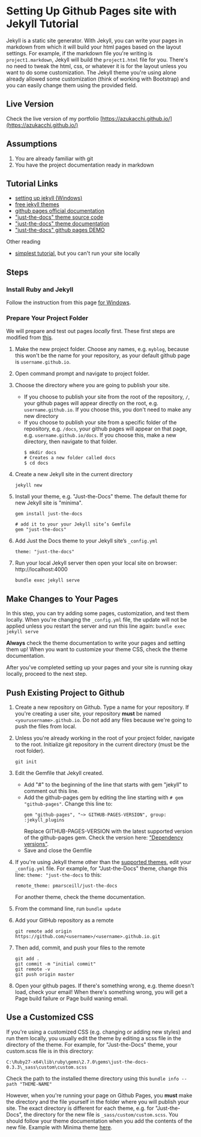 # Setting Up Github Pages site with Jekyll Tutorial

Jekyll is a static site generator. With Jekyll, you can write your pages in markdown from which it will build your html pages based on the layout settings. For example, if the markdown file you're writing is `project1.markdown`, Jekyll will build the `project1.html` file for you. There's no need to tweak the html, css, or whatever it is for the layout unless you want to do some customization. The Jekyll theme you're using alone already allowed some customization (think of working with Bootstrap) and you can easily change them using the provided field. 

## Live Version

Check the live version of my portfolio [https://azukacchi.github.io/](https://azukacchi.github.io/)

## Assumptions

1. You are already familiar with git
2. You have the project documentation ready in markdown

## Tutorial Links

- [setting up jekyll (Windows)](https://jekyllrb.com/docs/installation/windows/)
- [free jekyll themes](https://jekyllthemes.io/free)
- [github pages official documentation](https://docs.github.com/en/github/working-with-github-pages/creating-a-github-pages-site)
- ["just-the-docs" theme source code](https://github.com/pmarsceill/just-the-docs)
- ["just-the-docs" theme documentation](https://pmarsceill.github.io/just-the-docs/)
- ["just-the-docs" github pages DEMO](https://github.com/pmarsceill/jtd-remote)

Other reading
- [simplest tutorial](https://towardsdatascience.com/9-minutes-to-a-data-science-portfolio-website-80b79ced6c54), but you can't run your site locally

## Steps

### Install Ruby and Jekyll

Follow the instruction from this page [for Windows](https://jekyllrb.com/docs/installation/windows/).

### Prepare Your Project Folder

We will prepare and test out pages *locally* first. These first steps are modified from [this](https://docs.github.com/en/github/working-with-github-pages/creating-a-github-pages-site-with-jekyll).

1. Make the new project folder. Choose any names, e.g. `myblog`, because this won't be the name for your repository, as your default github page is `username.github.io`.
2. Open command prompt and navigate to project folder.
3. Choose the directory where you are going to publish your site.
    - If you choose to publish your site from the root of the repository, `/`, your github pages will appear directly on the root, e.g. `username.github.io`. If you choose this, you don't need to make any new directory
    - If you choose to publish your site from a specific folder of the repository, e.g. `/docs`, your github pages will appear on that page, e.g. `username.github.io/docs`. If you choose this, make a new directory, then navigate to that folder.
        ```
        $ mkdir docs
        # Creates a new folder called docs
        $ cd docs
        ```

4.  Create a new Jekyll site in the current directory
    ```
    jekyll new
    ```
5. Install your theme, e.g. "Just-the-Docs" theme. The default theme for new Jekyll site is "minima".
    ```
    gem install just-the-docs
    ```

    ```
    # add it to your your Jekyll site’s Gemfile
    gem "just-the-docs"
    ```
6. Add Just the Docs theme to your Jekyll site’s `_config.yml`
    ```
    theme: "just-the-docs"
    ```

7. Run your local Jekyll server then open your local site on browser: http://localhost:4000
    ```
    bundle exec jekyll serve
    ```

## Make Changes to Your Pages

In this step, you can try adding some pages, customization, and test them locally. When you're changing the `_config.yml` file, the update will not be applied unless you restart the server and run this line again: `bundle exec jekyll serve`

**Always** check the theme documentation to write your pages and setting them up! When you want to customize your theme CSS, check the theme documentation.

After you've completed setting up your pages and your site is running okay locally, proceed to the next step.

## Push Existing Project to Github 

1. Create a new repository on Github. Type a name for your repository. If you're creating a user site, your repository **must** be named `<yourusername>.github.io`. Do not add any files because we're going to push the files from local.
2. Unless you're already working in the root of your project folder, navigate to the root. Initialize git repository in the current directory (must be the root folder).
    ```
    git init
    ```
3. Edit the Gemfile that Jekyll created.
    
    - Add "#" to the beginning of the line that starts with gem "jekyll" to comment out this line.
    - Add the github-pages gem by editing the line starting with `# gem "github-pages"`. Change this line to:
        ```
        gem "github-pages", "~> GITHUB-PAGES-VERSION", group: :jekyll_plugins
        ```
        Replace GITHUB-PAGES-VERSION with the latest supported version of the github-pages gem. Check the version here: ["Dependency versions"](https://pages.github.com/versions/).
    - Save and close the Gemfile
4. If you're using Jekyll theme other than the [supported themes](https://pages.github.com/themes/), edit your `_config.yml` file. For example, for "Just-the-Docs" theme, change this line: `theme: "just-the-docs` to this:
    ```
    remote_theme: pmarsceill/just-the-docs
    ```
    For another theme, check the theme documentation.
5. From the command line, run `bundle update`
6. Add your GitHub repository as a remote
    ```
    git remote add origin https://github.com/<username>/<username>.github.io.git
    ```
7. Then add, commit, and push your files to the remote
    ```
    git add .
    git commit -m "initial commit"
    git remote -v
    git push origin master
    ```
8. Open your github pages. If there's something wrong, e.g. theme doesn't load, check your email! When there's something wrong, you will get a Page build failure or Page build waning email.

## Use a Customized CSS

If you're using a customized CSS (e.g. changing or adding new styles) and run them locally, you usually edit the theme by editing a scss file in the directory of the theme. For example, for "Just-the-Docs" theme, your custom.scss file is in this directory:
```
C:\Ruby27-x64\lib\ruby\gems\2.7.0\gems\just-the-docs-0.3.3\_sass\custom\custom.scss
```

Check the path to the installed theme directory using this `bundle info --path "THEME-NAME"`

However, when you're running your page on Github Pages, you **must** make the directory and the file yourself in the folder where you will publish your site. The exact directory is different for each theme, e.g. for "Just-the-Docs", the directory for the new file is `_sass/custom/custom.scss`. You should follow your theme documentation when you add the contents of the new file. Example with Minima theme [here](https://docs.github.com/en/github/working-with-github-pages/adding-a-theme-to-your-github-pages-site-using-jekyll#customizing-your-themes-css).
